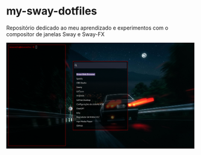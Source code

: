 # my-sway-dotfiles
 Repositório dedicado ao meu aprendizado e experimentos com o compositor de janelas Sway e Sway-FX

<img src="https://raw.githubusercontent.com/Elivanjr/my-sway-dotfiles/main/.config/screenshots/1.png" alt="Meu sway" width="500" />



